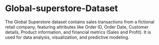 # Global-superstore-Dataset
The Global Superstore dataset contains sales transactions from a fictional retail company, featuring attributes like Order ID, Order Date, Customer details, Product information, and financial metrics (Sales and Profit). It is used for data analysis, visualization, and predictive modeling. 
